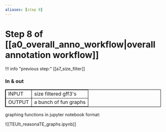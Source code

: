 ```yaml
---
aliases: [step 8]
---
```

# Step 8 of [[a0_overall_anno_workflow|overall annotation workflow]]
!!! info "previous step:"
    [[a7_size_filter]]

### In & out
<table cellpadding="5" style="border: 1px solid black">
    <tr style="border: 1px solid black">
        <td style="border: 1px solid black" >INPUT</td>
        <td style="border: 1px solid black">size filtered gff3's</td>
    </tr>
    <tr>
        <td style="border: 1px solid black">OUTPUT</td>
        <td style="border: 1px solid black">a bunch of fun graphs</td>
    </tr>
</table>

graphing functions in jupyter notebook format:

![[TEUlt_reasonaTE_graphs.ipynb]]


